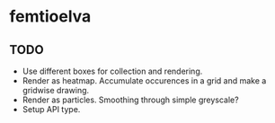 # femtioelva

## TODO

- Use different boxes for collection and rendering.
- Render as heatmap.
  Accumulate occurences in a grid and make a gridwise drawing.
- Render as particles.
  Smoothing through simple greyscale?
- Setup API type.
